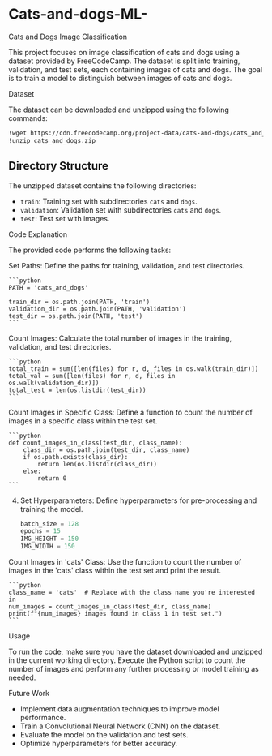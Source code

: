 # Cats-and-dogs-ML-
Cats and Dogs Image Classification

This project focuses on image classification of cats and dogs using a dataset provided by FreeCodeCamp. The dataset is split into training, validation, and test sets, each containing images of cats and dogs. The goal is to train a model to distinguish between images of cats and dogs.

 Dataset

The dataset can be downloaded and unzipped using the following commands:

```bash
!wget https://cdn.freecodecamp.org/project-data/cats-and-dogs/cats_and_dogs.zip
!unzip cats_and_dogs.zip
```

## Directory Structure

The unzipped dataset contains the following directories:
- `train`: Training set with subdirectories `cats` and `dogs`.
- `validation`: Validation set with subdirectories `cats` and `dogs`.
- `test`: Test set with images.

 Code Explanation

The provided code performs the following tasks:

Set Paths: Define the paths for training, validation, and test directories.

    ```python
    PATH = 'cats_and_dogs'

    train_dir = os.path.join(PATH, 'train')
    validation_dir = os.path.join(PATH, 'validation')
    test_dir = os.path.join(PATH, 'test')
    ```

   Count Images: Calculate the total number of images in the training, validation, and test directories.

    ```python
    total_train = sum([len(files) for r, d, files in os.walk(train_dir)])
    total_val = sum([len(files) for r, d, files in os.walk(validation_dir)])
    total_test = len(os.listdir(test_dir))
    ```

   Count Images in Specific Class: Define a function to count the number of images in a specific class within the test set.

    ```python
    def count_images_in_class(test_dir, class_name):
        class_dir = os.path.join(test_dir, class_name)
        if os.path.exists(class_dir):
            return len(os.listdir(class_dir))
        else:
            return 0
    ```

4. Set Hyperparameters: Define hyperparameters for pre-processing and training the model.

    ```python
    batch_size = 128
    epochs = 15
    IMG_HEIGHT = 150
    IMG_WIDTH = 150
    ```

Count Images in 'cats' Class: Use the function to count the number of images in the 'cats' class within the test set and print the result.

    ```python
    class_name = 'cats'  # Replace with the class name you're interested in
    num_images = count_images_in_class(test_dir, class_name)
    print(f"{num_images} images found in class 1 in test set.")
    ```

 Usage

To run the code, make sure you have the dataset downloaded and unzipped in the current working directory. Execute the Python script to count the number of images and perform any further processing or model training as needed.

 Future Work

- Implement data augmentation techniques to improve model performance.
- Train a Convolutional Neural Network (CNN) on the dataset.
- Evaluate the model on the validation and test sets.
- Optimize hyperparameters for better accuracy.

